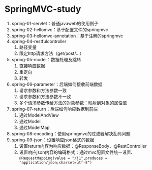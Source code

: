 # SpringMVC-study
1. spring-01-servlet：普通javaweb的使用例子
2. spring-02-hellomvc：基于配置文件的springmvc
3. spring-03-hellomvc-annotation：基于注解的springmvc
4. spring-04-restfulcontroller
   1. 路径变量
   2. 限定http请求方法（get/post/...）
5. spring-05-model：数据处理及跳转
   1. 直接响应数据
   2. 重定向
   3. 转发
6. spring-06-parameter：后端如何接收前端数据
   1. 请求参数和方法参数一致
   2. 请求参数和方法参数不一致
   3. 多个请求参数传给方法的对象参数：映射到对象的属性值
7. spring-07-return：后端如何响应数据到前端
   1. 通过ModelAndView
   2. 通过Model
   3. 通过ModelMap
8. spring-08-encoding：使用springmvc的过滤器解决乱码问题
9. spring-09-json：设置响应json格式的数据
   1. 设置return内容为响应数据：@ResponseBody、@RestController
   2. 设置响应json内容的编码格式：通过mvc配置文件统一设置、`@RequestMapping(value = "/j1",produces = "application/json;charset=utf-8")`